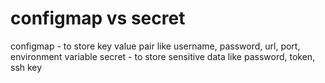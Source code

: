 # configmap vs secret

configmap - to store key value pair like username, password, url, port, environment variable
secret - to store sensitive data like password, token, ssh key

